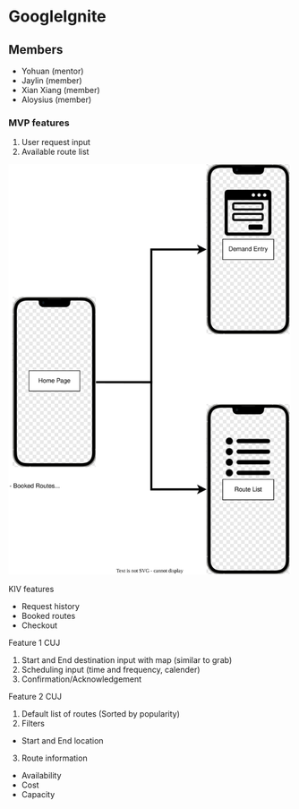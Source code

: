 # GoogleIgnite

## Members

- Yohuan (mentor)
- Jaylin (member)
- Xian Xiang (member)
- Aloysius (member)

### MVP features
1. User request input
2. Available route list

<img src ="./User_Flow_Diagram.drawio.svg">

KIV features
- Request history
- Booked routes
- Checkout

Feature 1 CUJ
1. Start and End destination input with map (similar to grab)
2. Scheduling input (time and frequency, calender)
3. Confirmation/Acknowledgement

Feature 2 CUJ
1. Default list of routes (Sorted by popularity)
2. Filters
  - Start and End location
3. Route information
  - Availability
  - Cost
  - Capacity

